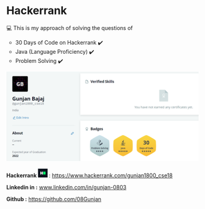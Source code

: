 # Hackerrank
<head>  
 <link rel="icon" type="image/png" sizes="32x32" href="/favicon-32x32.png">
</head>
<p> 💻 This is my approach of solving the questions of </p>
<ul type="circle">
    <li>30 Days of Code on Hackerrank ✔️</li>
    <li> Java (Language Proficiency)  ✔️</li>
    <li> Problem Solving ✔️</li>
  </ul> 
  
  <img src="./Hackerrank profile.png" alt="My Hackerrank Profile"><br><br>
  <strong> Hackerrank </strong> <img src="./images/hackerrank_icon.png" width="25" height="23"> : <a href="https://www.hackerrank.com/gunjan1800_cse18">https://www.hackerrank.com/gunjan1800_cse18</a><br>
 
 <strong> Linkedin in :</strong> <a href="www.linkedin.com/in/gunjan-0803">www.linkedin.com/in/gunjan-0803 </a><br>
 
 <strong> Github :</strong> <a href="https://github.com/08Gunjan">https://github.com/08Gunjan</a>
  
   
  
